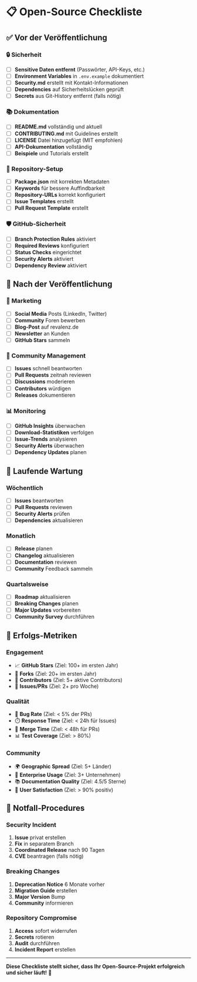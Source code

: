 # 📋 Open-Source Checkliste

## ✅ **Vor der Veröffentlichung**

### **🔒 Sicherheit**
- [ ] **Sensitive Daten entfernt** (Passwörter, API-Keys, etc.)
- [ ] **Environment Variables** in `.env.example` dokumentiert
- [ ] **Security.md** erstellt mit Kontakt-Informationen
- [ ] **Dependencies** auf Sicherheitslücken geprüft
- [ ] **Secrets** aus Git-History entfernt (falls nötig)

### **📚 Dokumentation**
- [ ] **README.md** vollständig und aktuell
- [ ] **CONTRIBUTING.md** mit Guidelines erstellt
- [ ] **LICENSE** Datei hinzugefügt (MIT empfohlen)
- [ ] **API-Dokumentation** vollständig
- [ ] **Beispiele** und Tutorials erstellt

### **🔧 Repository-Setup**
- [ ] **Package.json** mit korrekten Metadaten
- [ ] **Keywords** für bessere Auffindbarkeit
- [ ] **Repository-URLs** korrekt konfiguriert
- [ ] **Issue Templates** erstellt
- [ ] **Pull Request Template** erstellt

### **🛡️ GitHub-Sicherheit**
- [ ] **Branch Protection Rules** aktiviert
- [ ] **Required Reviews** konfiguriert
- [ ] **Status Checks** eingerichtet
- [ ] **Security Alerts** aktiviert
- [ ] **Dependency Review** aktiviert

## 🚀 **Nach der Veröffentlichung**

### **📢 Marketing**
- [ ] **Social Media** Posts (LinkedIn, Twitter)
- [ ] **Community** Foren bewerben
- [ ] **Blog-Post** auf revalenz.de
- [ ] **Newsletter** an Kunden
- [ ] **GitHub Stars** sammeln

### **👥 Community Management**
- [ ] **Issues** schnell beantworten
- [ ] **Pull Requests** zeitnah reviewen
- [ ] **Discussions** moderieren
- [ ] **Contributors** würdigen
- [ ] **Releases** dokumentieren

### **📊 Monitoring**
- [ ] **GitHub Insights** überwachen
- [ ] **Download-Statistiken** verfolgen
- [ ] **Issue-Trends** analysieren
- [ ] **Security Alerts** überwachen
- [ ] **Dependency Updates** planen

## 🔄 **Laufende Wartung**

### **Wöchentlich**
- [ ] **Issues** beantworten
- [ ] **Pull Requests** reviewen
- [ ] **Security Alerts** prüfen
- [ ] **Dependencies** aktualisieren

### **Monatlich**
- [ ] **Release** planen
- [ ] **Changelog** aktualisieren
- [ ] **Documentation** reviewen
- [ ] **Community** Feedback sammeln

### **Quartalsweise**
- [ ] **Roadmap** aktualisieren
- [ ] **Breaking Changes** planen
- [ ] **Major Updates** vorbereiten
- [ ] **Community Survey** durchführen

## 🎯 **Erfolgs-Metriken**

### **Engagement**
- 📈 **GitHub Stars** (Ziel: 100+ im ersten Jahr)
- 🔄 **Forks** (Ziel: 20+ im ersten Jahr)
- 👥 **Contributors** (Ziel: 5+ aktive Contributors)
- 💬 **Issues/PRs** (Ziel: 2+ pro Woche)

### **Qualität**
- 🐛 **Bug Rate** (Ziel: < 5% der PRs)
- ⏱️ **Response Time** (Ziel: < 24h für Issues)
- 🔄 **Merge Time** (Ziel: < 48h für PRs)
- 📊 **Test Coverage** (Ziel: > 80%)

### **Community**
- 🌍 **Geographic Spread** (Ziel: 5+ Länder)
- 🏢 **Enterprise Usage** (Ziel: 3+ Unternehmen)
- 📚 **Documentation Quality** (Ziel: 4.5/5 Sterne)
- 🎯 **User Satisfaction** (Ziel: > 90% positiv)

## 🚨 **Notfall-Procedures**

### **Security Incident**
1. **Issue** privat erstellen
2. **Fix** in separatem Branch
3. **Coordinated Release** nach 90 Tagen
4. **CVE** beantragen (falls nötig)

### **Breaking Changes**
1. **Deprecation Notice** 6 Monate vorher
2. **Migration Guide** erstellen
3. **Major Version** Bump
4. **Community** informieren

### **Repository Compromise**
1. **Access** sofort widerrufen
2. **Secrets** rotieren
3. **Audit** durchführen
4. **Incident Report** erstellen

---

**Diese Checkliste stellt sicher, dass Ihr Open-Source-Projekt erfolgreich und sicher läuft!** 🚀
